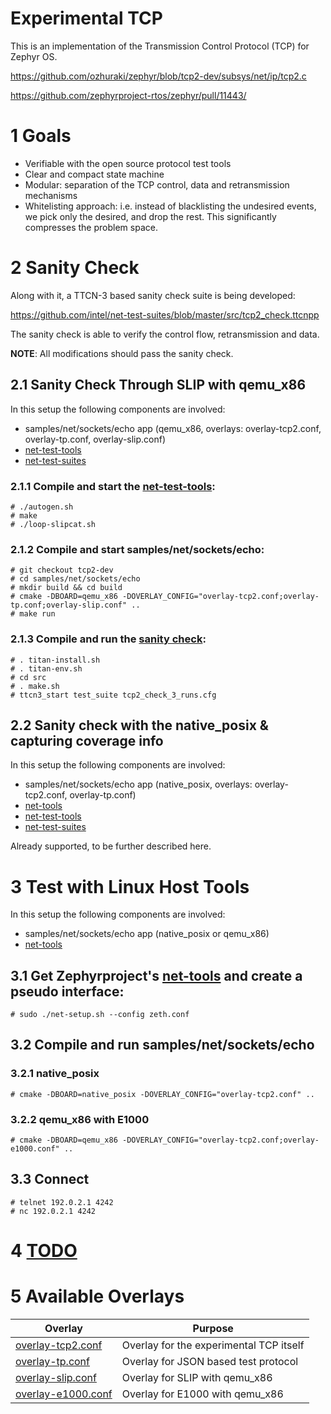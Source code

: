 # Experimental TCP

This is an implementation of the Transmission Control Protocol (TCP) for Zephyr OS.

https://github.com/ozhuraki/zephyr/blob/tcp2-dev/subsys/net/ip/tcp2.c

https://github.com/zephyrproject-rtos/zephyr/pull/11443/

# 1 Goals

* Verifiable with the open source protocol test tools
* Clear and compact state machine
* Modular: separation of the TCP control, data and retransmission mechanisms
* Whitelisting approach: i.e. instead of blacklisting the undesired events, we pick
  only the desired, and drop the rest.
  This significantly compresses the problem space.

# 2 Sanity Check

Along with it, a TTCN-3 based sanity check suite is being developed:

https://github.com/intel/net-test-suites/blob/master/src/tcp2_check.ttcnpp

The sanity check is able to verify the control flow, retransmission and data.

**NOTE**: All modifications should pass the sanity check.

## 2.1 Sanity Check Through SLIP with qemu_x86

In this setup the following components are involved:

* samples/net/sockets/echo app (qemu_x86, overlays: overlay-tcp2.conf, overlay-tp.conf, overlay-slip.conf)
* [net-test-tools](https://github.com/intel/net-test-tools)
* [net-test-suites](https://github.com/intel/net-test-suites)

### 2.1.1 Compile and start the [net-test-tools](https://github.com/intel/net-test-tools):

```
# ./autogen.sh
# make
# ./loop-slipcat.sh
```
### 2.1.2 Compile and start samples/net/sockets/echo:

```
# git checkout tcp2-dev
# cd samples/net/sockets/echo
# mkdir build && cd build
# cmake -DBOARD=qemu_x86 -DOVERLAY_CONFIG="overlay-tcp2.conf;overlay-tp.conf;overlay-slip.conf" ..
# make run
```
### 2.1.3 Compile and run the [sanity check](https://github.com/intel/net-test-suites):

```
# . titan-install.sh
# . titan-env.sh
# cd src
# . make.sh
# ttcn3_start test_suite tcp2_check_3_runs.cfg
```
## 2.2 Sanity check with the native_posix & capturing coverage info

In this setup the following components are involved:

* samples/net/sockets/echo app (native_posix, overlays: overlay-tcp2.conf, overlay-tp.conf)
* [net-tools](https://github.com/zephyrproject-rtos/net-tools)
* [net-test-tools](https://github.com/intel/net-test-tools)
* [net-test-suites](https://github.com/intel/net-test-suites)

Already supported, to be further described here.

# 3 Test with Linux Host Tools

In this setup the following components are involved:

* samples/net/sockets/echo app (native_posix or qemu_x86)
* [net-tools](https://github.com/zephyrproject-rtos/net-tools)

## 3.1 Get Zephyrproject's [net-tools](https://github.com/zephyrproject-rtos/net-tools) and create a pseudo interface:
```
# sudo ./net-setup.sh --config zeth.conf
```
## 3.2 Compile and run samples/net/sockets/echo
### 3.2.1 native_posix
```
# cmake -DBOARD=native_posix -DOVERLAY_CONFIG="overlay-tcp2.conf" ..
```
### 3.2.2 qemu_x86 with E1000
```
# cmake -DBOARD=qemu_x86 -DOVERLAY_CONFIG="overlay-tcp2.conf;overlay-e1000.conf" ..
```
## 3.3 Connect
```
# telnet 192.0.2.1 4242
# nc 192.0.2.1 4242
```

# 4 [TODO](https://github.com/ozhuraki/zephyr/blob/tcp2-dev/TODO)

# 5 Available Overlays

Overlay | Purpose
--------|--------
[overlay-tcp2.conf](https://github.com/ozhuraki/zephyr/blob/tcp2-dev/samples/net/sockets/echo/overlay-tcp2.conf) | Overlay for the experimental TCP itself
[overlay-tp.conf](https://github.com/ozhuraki/zephyr/blob/tcp2-dev/samples/net/sockets/echo/overlay-tp.conf) | Overlay for JSON based test protocol
[overlay-slip.conf](https://github.com/ozhuraki/zephyr/blob/tcp2-dev/samples/net/sockets/echo/overlay-slip.conf) | Overlay for SLIP with qemu_x86
[overlay-e1000.conf](https://github.com/ozhuraki/zephyr/blob/tcp2-dev/samples/net/sockets/echo/overlay-e1000.conf) | Overlay for E1000 with qemu_x86





